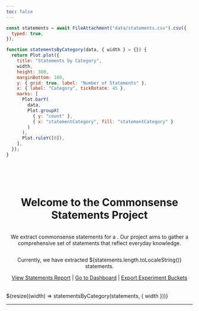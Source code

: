 ```yaml
---
toc: false
---
```


```js
const statements = await FileAttachment("data/statements.csv").csv({
  typed: true,
});
```

```js
function statementsByCategory(data, { width } = {}) {
  return Plot.plot({
    title: "Statements by Category",
    width,
    height: 300,
    marginBottom: 100,
    y: { grid: true, label: "Number of Statements" },
    x: { label: "Category", tickRotate: 45 },
    marks: [
      Plot.barY(
        data,
        Plot.groupX(
          { y: "count" },
          { x: "statementCategory", fill: "statementCategory" }
        )
      ),
      Plot.ruleY([0]),
    ],
  });
}
```

<div class="hero">
  <h1 class="text-6xl font-bold mb-4">Welcome to the Commonsense Statements Project</h1>
  <p class="text-xl text-gray-600 max-w-2xl mx-auto">
    We extract commonsense statements for a .
    Our project aims to gather a comprehensive set of statements that reflect everyday knowledge.
  </p>
  <p class="text-xl text-gray-600 mt-4">
    Currently, we have extracted <span class="font-semibold">${statements.length.toLocaleString()}</span> statements.
  </p>
  <div class="mt-8">
    <a href="/platform-report" class="text-blue-500 hover:underline mx-4">View Statements Report</a> |
    <a href="/statement-dashboard" class="text-blue-500 hover:underline mx-4">Go to Dashboard</a> |
    <a href="/export-designpoint" class="text-blue-500 hover:underline mx-4">Export Experiment Buckets</a>
  </div>
</div>

   <div class="grid grid-cols-1">
     <div class="card">
       ${resize((width) => statementsByCategory(statements, { width }))}
     </div>
   </div>

---

<script src="https://cdn.tailwindcss.com"></script>

<style>
.hero {
  display: flex;
  flex-direction: column;
  align-items: center;
  font-family: var(--sans-serif);
  margin: 4rem 0 2rem;
  text-align: center;
}
</style>
